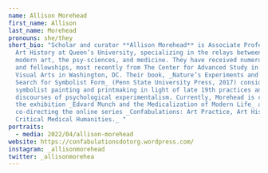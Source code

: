 ```yaml
---
name: Allison Morehead
first_name: Allison
last_name: Morehead
pronouns: she/they
short_bio: "Scholar and curator **Allison Morehead** is Associate Professor of
  Art History at Queen’s University, specializing in the relays between European
  modern art, the psy-sciences, and medicine. They have received numerous grants
  and fellowships, most recently from The Center for Advanced Study in the
  Visual Arts in Washington, DC. Their book, _Nature’s Experiments and the
  Search for Symbolist Form_ (Penn State University Press, 2017) considers
  symbolist painting and printmaking in light of late 19th practices and
  discourses of psychological experimentalism. Currently, Morehead is curating
  the exhibition _Edvard Munch and the Medicalization of Modern Life_ and
  co-directing the online series _Confabulations: Art Practice, Art History, and
  Critical Medical Humanities._ "
portraits:
  - media: 2022/04/allison-morehead
website: https://confabulationsdotorg.wordpress.com/
instagram: _allisonmorehead
twitter: _allisonmorehea
---
```

